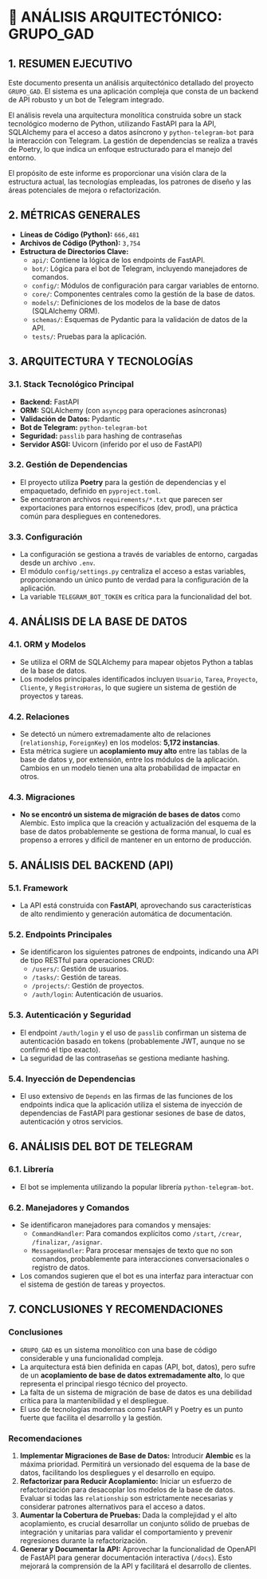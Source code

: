 # 📝 ANÁLISIS ARQUITECTÓNICO: GRUPO_GAD

## 1. RESUMEN EJECUTIVO

Este documento presenta un análisis arquitectónico detallado del proyecto `GRUPO_GAD`. El sistema es una aplicación compleja que consta de un backend de API robusto y un bot de Telegram integrado.

El análisis revela una arquitectura monolítica construida sobre un stack tecnológico moderno de Python, utilizando FastAPI para la API, SQLAlchemy para el acceso a datos asíncrono y `python-telegram-bot` para la interacción con Telegram. La gestión de dependencias se realiza a través de Poetry, lo que indica un enfoque estructurado para el manejo del entorno.

El propósito de este informe es proporcionar una visión clara de la estructura actual, las tecnologías empleadas, los patrones de diseño y las áreas potenciales de mejora o refactorización.

## 2. MÉTRICAS GENERALES

- **Líneas de Código (Python):** `666,481`
- **Archivos de Código (Python):** `3,754`
- **Estructura de Directorios Clave:**
  - `api/`: Contiene la lógica de los endpoints de FastAPI.
  - `bot/`: Lógica para el bot de Telegram, incluyendo manejadores de comandos.
  - `config/`: Módulos de configuración para cargar variables de entorno.
  - `core/`: Componentes centrales como la gestión de la base de datos.
  - `models/`: Definiciones de los modelos de la base de datos (SQLAlchemy ORM).
  - `schemas/`: Esquemas de Pydantic para la validación de datos de la API.
  - `tests/`: Pruebas para la aplicación.

## 3. ARQUITECTURA Y TECNOLOGÍAS

### 3.1. Stack Tecnológico Principal

- **Backend:** FastAPI
- **ORM:** SQLAlchemy (con `asyncpg` para operaciones asíncronas)
- **Validación de Datos:** Pydantic
- **Bot de Telegram:** `python-telegram-bot`
- **Seguridad:** `passlib` para hashing de contraseñas
- **Servidor ASGI:** Uvicorn (inferido por el uso de FastAPI)

### 3.2. Gestión de Dependencias

- El proyecto utiliza **Poetry** para la gestión de dependencias y el empaquetado, definido en `pyproject.toml`.
- Se encontraron archivos `requirements/*.txt` que parecen ser exportaciones para entornos específicos (dev, prod), una práctica común para despliegues en contenedores.

### 3.3. Configuración

- La configuración se gestiona a través de variables de entorno, cargadas desde un archivo `.env`.
- El módulo `config/settings.py` centraliza el acceso a estas variables, proporcionando un único punto de verdad para la configuración de la aplicación.
- La variable `TELEGRAM_BOT_TOKEN` es crítica para la funcionalidad del bot.

## 4. ANÁLISIS DE LA BASE DE DATOS

### 4.1. ORM y Modelos

- Se utiliza el ORM de SQLAlchemy para mapear objetos Python a tablas de la base de datos.
- Los modelos principales identificados incluyen `Usuario`, `Tarea`, `Proyecto`, `Cliente`, y `RegistroHoras`, lo que sugiere un sistema de gestión de proyectos y tareas.

### 4.2. Relaciones

- Se detectó un número extremadamente alto de relaciones (`relationship`, `ForeignKey`) en los modelos: **5,172 instancias**.
- Esta métrica sugiere un **acoplamiento muy alto** entre las tablas de la base de datos y, por extensión, entre los módulos de la aplicación. Cambios en un modelo tienen una alta probabilidad de impactar en otros.

### 4.3. Migraciones

- **No se encontró un sistema de migración de bases de datos** como Alembic. Esto implica que la creación y actualización del esquema de la base de datos probablemente se gestiona de forma manual, lo cual es propenso a errores y difícil de mantener en un entorno de producción.

## 5. ANÁLISIS DEL BACKEND (API)

### 5.1. Framework

- La API está construida con **FastAPI**, aprovechando sus características de alto rendimiento y generación automática de documentación.

### 5.2. Endpoints Principales

- Se identificaron los siguientes patrones de endpoints, indicando una API de tipo RESTful para operaciones CRUD:
  - `/users/`: Gestión de usuarios.
  - `/tasks/`: Gestión de tareas.
  - `/projects/`: Gestión de proyectos.
  - `/auth/login`: Autenticación de usuarios.

### 5.3. Autenticación y Seguridad

- El endpoint `/auth/login` y el uso de `passlib` confirman un sistema de autenticación basado en tokens (probablemente JWT, aunque no se confirmó el tipo exacto).
- La seguridad de las contraseñas se gestiona mediante hashing.

### 5.4. Inyección de Dependencias

- El uso extensivo de `Depends` en las firmas de las funciones de los endpoints indica que la aplicación utiliza el sistema de inyección de dependencias de FastAPI para gestionar sesiones de base de datos, autenticación y otros servicios.

## 6. ANÁLISIS DEL BOT DE TELEGRAM

### 6.1. Librería

- El bot se implementa utilizando la popular librería `python-telegram-bot`.

### 6.2. Manejadores y Comandos

- Se identificaron manejadores para comandos y mensajes:
  - `CommandHandler`: Para comandos explícitos como `/start`, `/crear`, `/finalizar`, `/asignar`.
  - `MessageHandler`: Para procesar mensajes de texto que no son comandos, probablemente para interacciones conversacionales o registro de datos.
- Los comandos sugieren que el bot es una interfaz para interactuar con el sistema de gestión de tareas y proyectos.

## 7. CONCLUSIONES Y RECOMENDACIONES

### Conclusiones

- `GRUPO_GAD` es un sistema monolítico con una base de código considerable y una funcionalidad compleja.
- La arquitectura está bien definida en capas (API, bot, datos), pero sufre de un **acoplamiento de base de datos extremadamente alto**, lo que representa el principal riesgo técnico del proyecto.
- La falta de un sistema de migración de base de datos es una debilidad crítica para la mantenibilidad y el despliegue.
- El uso de tecnologías modernas como FastAPI y Poetry es un punto fuerte que facilita el desarrollo y la gestión.

### Recomendaciones

1.  **Implementar Migraciones de Base de Datos:** Introducir **Alembic** es la máxima prioridad. Permitirá un versionado del esquema de la base de datos, facilitando los despliegues y el desarrollo en equipo.
2.  **Refactorizar para Reducir Acoplamiento:** Iniciar un esfuerzo de refactorización para desacoplar los modelos de la base de datos. Evaluar si todas las `relationship` son estrictamente necesarias y considerar patrones alternativos para el acceso a datos.
3.  **Aumentar la Cobertura de Pruebas:** Dada la complejidad y el alto acoplamiento, es crucial desarrollar un conjunto sólido de pruebas de integración y unitarias para validar el comportamiento y prevenir regresiones durante la refactorización.
4.  **Generar y Documentar la API:** Aprovechar la funcionalidad de OpenAPI de FastAPI para generar documentación interactiva (`/docs`). Esto mejorará la comprensión de la API y facilitará el desarrollo de clientes.
